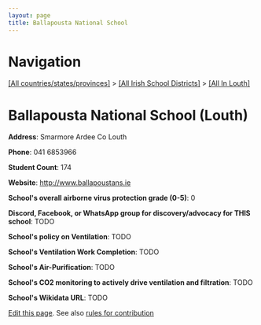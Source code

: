 ```yaml
---
layout: page
title: Ballapousta National School
---
```

# Navigation

[[All countries/states/provinces]](../../..) > [[All Irish School Districts]](../..) > [[All In Louth]](..)

# Ballapousta National School (Louth)

**Address**: Smarmore Ardee Co Louth

**Phone**: 041 6853966

**Student Count**: 174

**Website**: <http://www.ballapoustans.ie>

**School's overall airborne virus protection grade (0-5)**: 0

**Discord, Facebook, or WhatsApp group for discovery/advocacy for THIS school**: TODO

**School's policy on Ventilation**: TODO

**School's Ventilation Work Completion**: TODO

**School's Air-Purification**: TODO

**School's CO2 monitoring to actively drive ventilation and filtration**: TODO

**School's Wikidata URL**: TODO


[Edit this page](https://github.com/ventilate-schools/Ireland/edit/main/./Louth/Ballapousta_National_School.md). See also [rules for contribution](../../../contribution-rules/)